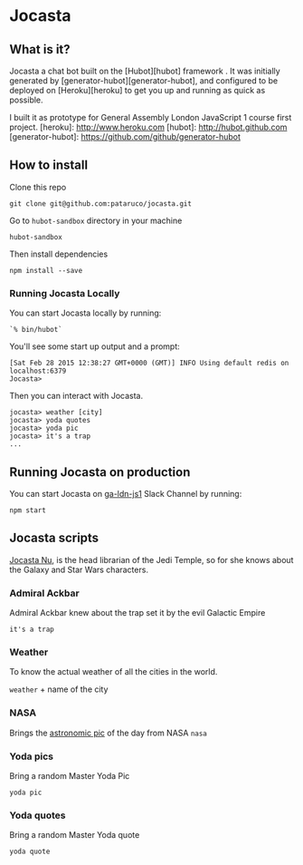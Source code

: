 # Jocasta 

## What is it?
Jocasta a chat bot built on the [Hubot][hubot] framework . It was
initially generated by [generator-hubot][generator-hubot], and configured to be
deployed on [Heroku][heroku] to get you up and running as quick as possible.

I built it as prototype for General Assembly London JavaScript 1 course first project.
[heroku]: http://www.heroku.com
[hubot]: http://hubot.github.com
[generator-hubot]: https://github.com/github/generator-hubot

## How to install

Clone this repo

`git clone git@github.com:pataruco/jocasta.git`

Go to `hubot-sandbox` directory in your machine

`hubot-sandbox`

Then install dependencies

`npm install --save`

### Running Jocasta Locally

You can start Jocasta locally by running:

    `% bin/hubot`

You'll see some start up output and a prompt:

    [Sat Feb 28 2015 12:38:27 GMT+0000 (GMT)] INFO Using default redis on localhost:6379
    Jocasta>

Then you can interact with Jocasta.

    jocasta> weather [city]
    jocasta> yoda quotes
    jocasta> yoda pic
    jocasta> it's a trap
    ...


## Running Jocasta on production

You can start Jocasta on [ga-ldn-js1](https://ga-ldn-js1.slack.com/) Slack Channel by running:

`npm start`

## Jocasta scripts

  [Jocasta Nu](http://www.starwars.com/databank/jocasta-nu), is the head librarian of the Jedi Temple, so for she knows 
  about the Galaxy and Star Wars characters.

### Admiral Ackbar
Admiral Ackbar knew about the trap set it by the evil Galactic Empire

   `it's a trap`
### Weather
To know the actual weather of all the cities in the world.

`weather` + name of the city

### NASA
Brings the [astronomic pic](http://apod.nasa.gov/apod/astropix.html) of the day from NASA
`nasa`

### Yoda pics

Bring a random Master Yoda Pic

`yoda pic`
### Yoda quotes

Bring a random Master Yoda quote

`yoda quote`
